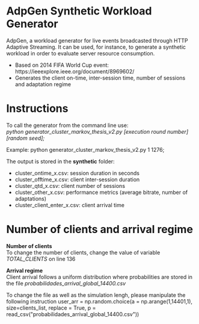 # AdpGen Synthetic Workload Generator
AdpGen, a workload generator for live events broadcasted through HTTP Adaptive Streaming. It can be used, for instance, to generate a synthetic workload in order to evaluate server resource consumption.

<ul>
<li>Based on 2014 FIFA World Cup event: https://ieeexplore.ieee.org/document/8969602/</li>
<li>Generates the client on-time, inter-session time, number of sessions and adaptation regime</li>
</ul>
  
<h1>Instructions</h1>
<p>To call the generator from the command line use:<br /> 
<i>python generator_cluster_markov_thesis_v2.py [execution round number] [random seed];</i></p>
<p>
Example: python generator_cluster_markov_thesis_v2.py 1 1276;<br />
</p>
<p>
The output is stored in the <b>synthetic</b> folder:
<ul>
<li>cluster_ontime_x.csv: session duration in seconds</li>
<li>cluster_offtime_x.csv: client inter-session duration</li>
<li>cluster_qtd_x.csv: client number of sessions</li>
<li>cluster_other_x.csv: performance metrics (average bitrate, number of adaptations)</li>
<li>cluster_client_enter_x.csv: client arrival time</li>
</ul>
</p>
  
<h1>Number of clients and arrival regime</h1>

<p>
<b>Number of clients</b><br/>
To change the number of clients, change the value of variable <i>TOTAL_CLIENTS</i> on line 136
</p>
<p>
<b>Arrival regime</b><br/>
Client arrival follows a uniform distribution where probabilities are stored in the file <i>probabilidades_arrival_global_14400.csv</i><br/>
</p>
<p>
To change the file as well as the simulation lengh, please manipulate the following instruction
user_arr = np.random.choice(a = np.arange(1,14401,1), size=clients_list, replace = True, p = read_csv("probabilidades_arrival_global_14400.csv"))
</p>
